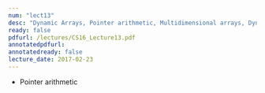 ```yaml
---
num: "lect13"
desc: "Dynamic Arrays, Pointer arithmetic, Multidimensional arrays, Dynamic memory pitfalls: memory leaks, dangling pointers, segfaults"
ready: false
pdfurl: /lectures/CS16_Lecture13.pdf
annotatedpdfurl: 
annotatedready: false
lecture_date: 2017-02-23 
---
```



* Pointer arithmetic